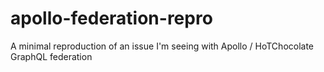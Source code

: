 # apollo-federation-repro
A minimal reproduction of an issue I'm seeing with Apollo / HoTChocolate GraphQL federation
